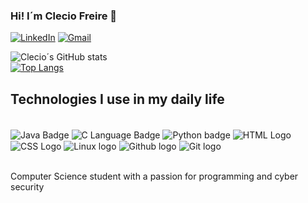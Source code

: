 
### Hi! I´m Clecio Freire 👋


[![LinkedIn](https://img.shields.io/badge/LinkedIn-0077B5?style=for-the-badge&logo=linkedin&logoColor=white)](https://www.linkedin.com/in/clecio-freire)
[![Gmail](https://img.shields.io/badge/Gmail-D14836?style=for-the-badge&logo=gmail&logoColor=white)](mailto:szfreire.0@gmail.com)

![Clecio´s GitHub stats](https://github-readme-stats.vercel.app/api?username=FreireCF&show_icons=true&theme=dark)
<br/>
[![Top Langs](https://github-readme-stats.vercel.app/api/top-langs/?username=FreireCF)](https://github.com/anuraghazra/github-readme-stats)


## Technologies I use in my daily life

<div style="display: inline_block"><br/>
    <img align="center" src="https://img.shields.io/badge/Java-ED8B00?style=for-the-badge&logo=openjdk&logoColor=white" alt="Java Badge"/>
    <img align="center" src="https://img.shields.io/badge/C-00599C?style=for-the-badge&logo=c&logoColor=white" alt="C Language Badge"/>
    <img align="center" src="https://img.shields.io/badge/Python-14354C?style=for-the-badge&logo=python&logoColor=white" alt="Python badge"/>
    <img align="center" src="https://img.shields.io/badge/HTML5-E34F26?style=for-the-badge&logo=html5&logoColor=white" alt="HTML Logo"/>
    <img align="center" src="https://img.shields.io/badge/CSS3-1572B6?style=for-the-badge&logo=css3&logoColor=white" alt="CSS Logo"/>
    <img align="center" src="https://img.shields.io/badge/Linux-FCC624?style=for-the-badge&logo=linux&logoColor=black" alt="Linux logo"/>
    <img align="center" src="https://img.shields.io/badge/GitHub-100000?style=for-the-badge&logo=github&logoColor=white" alt="Github logo"/>
    <img align="center" src="https://img.shields.io/badge/GIT-E44C30?style=for-the-badge&logo=git&logoColor=white" alt="Git logo"/>
</div>
<br/>

Computer Science student with a passion for programming and cyber security
